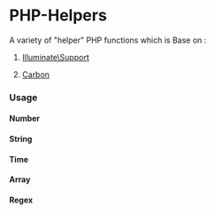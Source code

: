 PHP-Helpers
============

A variety of "helper" PHP functions which is Base on :

1. [Illuminate\Support](https://laravel.com/docs/5.2/helpers#method-camel-case)

1. [Carbon](http://carbon.nesbot.com/docs/)

### Usage

#### Number

#### String

#### Time

#### Array

#### Regex


